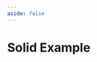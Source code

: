 ```yaml
---
aside: false
---
```


# Solid Example

<script setup>
import Demo from '../components/DemoComp.vue'
</script>

<Demo url="https://stackblitz.com/github/willnguyen1312/socialplayer/tree/main/examples/with-solid?embed=1&theme=dark" />
